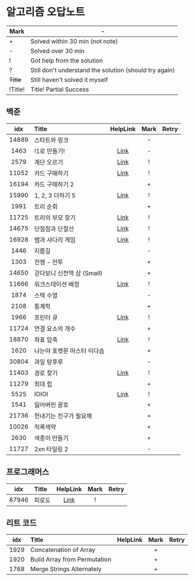 # 알고리즘 오답노트

| Mark	     | -                                                      |
|-----------|--------------------------------------------------------|
| +	        | Solved within 30 min (not note)                        |
| -         | Solved over 30 min                                     |
| !         | 	Got help from the solution                            |
| ?         | Still don't understand the solution (should try again) |
| ~~Title~~ | 	Still haven't solved it myself                        |
| !Title!   | Title!	Partial Success                                 |

## 백준
|  idx  | Title              |                                                                                       HelpLink                                                                                       | Mark | Retry |
|:-----:|:-------------------|:------------------------------------------------------------------------------------------------------------------------------------------------------------------------------------:|:----:|:-----:|
| 14889 | 스타트와 링크            |                                                                                                                                                                                      |  -   |
| 1463  | !1로 만들기!           |                                                                  [Link](https://www.acmicpc.net/board/view/132733)                                                                   |  -   |
| 2579  | 계단 오르기             | [Link](https://velog.io/@hyuntall/%EB%B0%B1%EC%A4%80-2579%EB%B2%88-%EA%B3%84%EB%8B%A8-%EC%98%A4%EB%A5%B4%EA%B8%B0-%EB%AC%B8%EC%A0%9C-%ED%92%80%EC%9D%B4-%ED%8C%8C%EC%9D%B4%EC%8D%AC) |  !   |
| 11052 | 카드 구매하기            |                                                                      [Link](https://jyeonnyang2.tistory.com/56)                                                                      |  !   |
| 16194 | 카드 구매하기 2          |                                                                                                                                                                                      |  +   |
| 15990 | 1, 2, 3 더하기 5      |                                                                      [Link](https://jdselectron.tistory.com/71)                                                                      |  !   |
| 1991  | 트리 순회              |                                                                                                                                                                                      |  +   |
| 11725 | 트리의 부모 찾기          |                     [Link](https://pottatt0.tistory.com/entry/%EB%B0%B1%EC%A4%80-11725-python-%ED%8A%B8%EB%A6%AC%EC%9D%98-%EB%B6%80%EB%AA%A8-%EC%B0%BE%EA%B8%B0)                     |  !   |       |
| 14675 | 단절점과 단절선           |                  [Link](https://littlesam95.tistory.com/entry/BOJGold-5-%EB%B0%B1%EC%A4%80-14675-%EB%8B%A8%EC%A0%88%EC%A0%90%EA%B3%BC-%EB%8B%A8%EC%A0%88%EC%84%A0C)                  |  !   |       |
| 16928 | 뱀과 사다리 게임          |                                                                      [Link](https://data-flower.tistory.com/82)                                                                      |  !   |       |
| 1446  | 지름길                |                                                                                                                                                                                      |  -   |       |
| 1303  | 전쟁 - 전투            |                                                                                                                                                                                      |  +   |       |
| 14650 | 걷다보니 신천역 삼 (Small) |                                                                                                                                                                                      |  +   |       |
| 11666 | 워크스테이션 배정          |                            [Link](https://youngmon.tistory.com/entry/BOJ-11666-%EC%9B%8C%ED%81%AC%EC%8A%A4%ED%85%8C%EC%9D%B4%EC%85%98-%EB%B0%B0%EC%A0%95)                            |  !   |       |
| 1874  | 스택 수열              |                                                                                                                                                                                      |  -   |       |
| 2108  | 통계학                |                                                                                                                                                                                      |  +   |       |
| 1966  | 프린터 큐              |                                                                        [Link](https://116116.tistory.com/36)                                                                         |  !   |       |
| 11724 | 연결 요소의 개수          |                                                                                                                                                                                      |  +   |       |
| 18870 | 좌표 압축              |                               [Link](https://velog.io/@zinu/%EB%B0%B1%EC%A4%80-18870-%EC%A2%8C%ED%91%9C-%EC%95%95%EC%B6%95%ED%8C%8C%EC%9D%B4%EC%8D%AC)                               |  !   |       |
| 1620  | 나는야 포켓몬 마스터 이다솜    |                                                                                                                                                                                      |  +   |       |
| 30804 | 과일 탕후루             |                                                                                                                                                                                      |  -   |       |
| 11403 | 경로 찾기              |                                                                     [Link](https://whitehairhan.tistory.com/333)                                                                     |  !   |       |
| 11279 | 최대 힙               |                                                                                                                                                                                      |  +   |       |
| 5525  | IOIOI              |                                                                      [Link](https://black-hair.tistory.com/135)                                                                      |  !   |       |
| 1541  | 잃어버린 괄호            |                                                                                                                                                                                      |  +   |       |
| 21736 | 헌내기는 친구가 필요해       |                                                                                                                                                                                      |  +   |       |
| 10026 | 적록색약               |                                                                                                                                                                                      |  +   |       |
| 2630  | 색종이 만들기            |                                                                                                                                                                                      |  +   |       |
| 11727 | 2xn 타일링 2          |                                                                                                                                                                                      |  -   |       |
## 프로그래머스
|  idx  | Title |                         HelpLink                         | Mark | Retry |
|:-----:|:------|:--------------------------------------------------------:|:----:|:-----:|
| 87946 | 피로도   | [Link](https://school.programmers.co.kr/questions/47400) |  !   |       |

## 리트 코드
| idx  | Title                        | HelpLink | Mark | Retry |
|:----:|:-----------------------------|:--------:|:----:|:-----:|
| 1929 | Concatenation of Array       |          |  +   |       | 
| 1920 | Build Array from Permutation |          |  +   |       |
| 1768 | Merge Strings Alternately    |          |  +   |       |